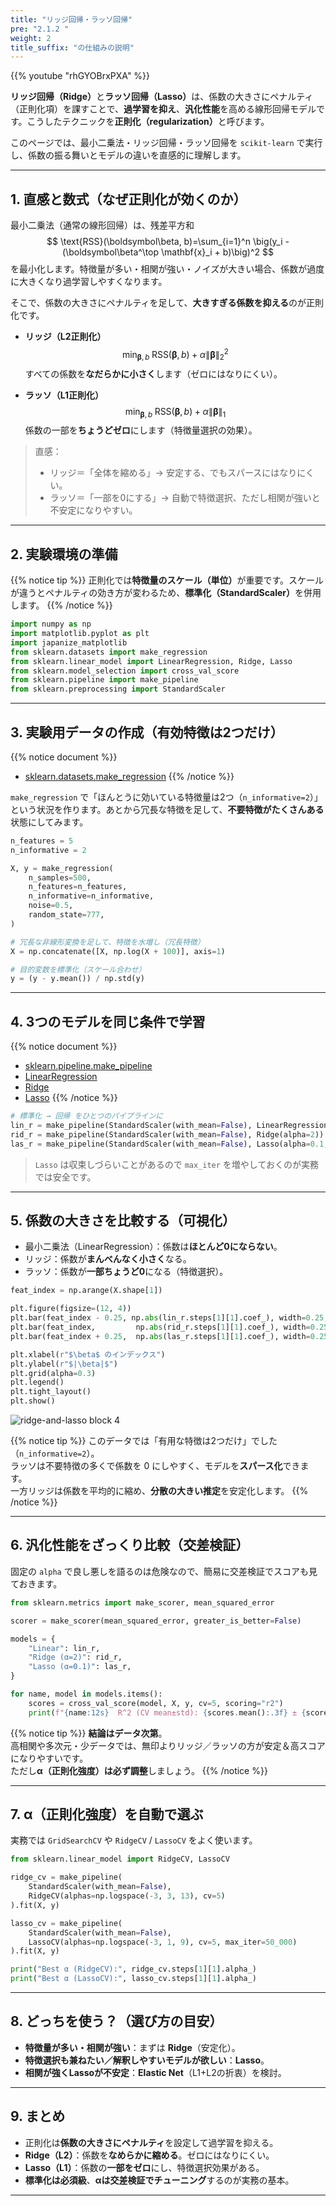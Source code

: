 ```yaml
---
title: "リッジ回帰・ラッソ回帰"
pre: "2.1.2 "
weight: 2
title_suffix: "の仕組みの説明"
---
```


{{% youtube "rhGYOBrxPXA" %}}



<div class="pagetop-box">
  <p><b>リッジ回帰（Ridge）</b>と<b>ラッソ回帰（Lasso）</b>は、係数の大きさにペナルティ（正則化項）を課すことで、<b>過学習を抑え</b>、<b>汎化性能</b>を高める線形回帰モデルです。こうしたテクニックを<b>正則化（regularization）</b>と呼びます。</p>
  <p>このページでは、最小二乗法・リッジ回帰・ラッソ回帰を <code>scikit-learn</code> で実行し、係数の振る舞いとモデルの違いを直感的に理解します。</p>
</div>

---

## 1. 直感と数式（なぜ正則化が効くのか）

最小二乗法（通常の線形回帰）は、残差平方和
$$
\text{RSS}(\boldsymbol\beta, b)=\sum_{i=1}^n \big(y_i - (\boldsymbol\beta^\top \mathbf{x}_i + b)\big)^2
$$
を最小化します。特徴量が多い・相関が強い・ノイズが大きい場合、係数が過度に大きくなり過学習しやすくなります。

そこで、係数の大きさにペナルティを足して、<b>大きすぎる係数を抑える</b>のが正則化です。

- **リッジ（L2正則化）**  
  $$
  \min_{\boldsymbol\beta,b}\;\text{RSS}(\boldsymbol\beta,b)\;+\;\alpha \lVert \boldsymbol\beta\rVert_2^2
  $$
  すべての係数を<b>なだらかに小さく</b>します（ゼロにはなりにくい）。

- **ラッソ（L1正則化）**  
  $$
  \min_{\boldsymbol\beta,b}\;\text{RSS}(\boldsymbol\beta,b)\;+\;\alpha \lVert \boldsymbol\beta\rVert_1
  $$
  係数の一部を<b>ちょうどゼロ</b>にします（特徴量選択の効果）。

> 直感：<br>
> - リッジ＝「全体を縮める」→ 安定する、でもスパースにはなりにくい。  
> - ラッソ＝「一部を0にする」→ 自動で特徴選択、ただし相関が強いと不安定になりやすい。  

---

## 2. 実験環境の準備

{{% notice tip %}}
正則化では<b>特徴量のスケール（単位）</b>が重要です。スケールが違うとペナルティの効き方が変わるため、<b>標準化（StandardScaler）</b>を併用します。
{{% /notice %}}

```python
import numpy as np
import matplotlib.pyplot as plt
import japanize_matplotlib
from sklearn.datasets import make_regression
from sklearn.linear_model import LinearRegression, Ridge, Lasso
from sklearn.model_selection import cross_val_score
from sklearn.pipeline import make_pipeline
from sklearn.preprocessing import StandardScaler
```

---

## 3. 実験用データの作成（有効特徴は2つだけ）

{{% notice document %}}
- [sklearn.datasets.make_regression](https://scikit-learn.org/stable/modules/generated/sklearn.datasets.make_regression.html)
{{% /notice %}}

`make_regression` で「ほんとうに効いている特徴量は2つ（`n_informative=2`）」という状況を作ります。あとから冗長な特徴を足して、<b>不要特徴がたくさんある</b>状態にしてみます。

```python
n_features = 5
n_informative = 2

X, y = make_regression(
    n_samples=500,
    n_features=n_features,
    n_informative=n_informative,
    noise=0.5,
    random_state=777,
)

# 冗長な非線形変換を足して、特徴を水増し（冗長特徴）
X = np.concatenate([X, np.log(X + 100)], axis=1)

# 目的変数を標準化（スケール合わせ）
y = (y - y.mean()) / np.std(y)
```

---

## 4. 3つのモデルを同じ条件で学習

{{% notice document %}}
- [sklearn.pipeline.make_pipeline](https://scikit-learn.org/stable/modules/generated/sklearn.pipeline.make_pipeline.html)  
- [LinearRegression](https://scikit-learn.org/stable/modules/generated/sklearn.linear_model.LinearRegression.html)  
- [Ridge](https://scikit-learn.org/stable/modules/generated/sklearn.linear_model.Ridge.html)  
- [Lasso](https://scikit-learn.org/stable/modules/generated/sklearn.linear_model.Lasso.html)
{{% /notice %}}

```python
# 標準化 → 回帰 をひとつのパイプラインに
lin_r = make_pipeline(StandardScaler(with_mean=False), LinearRegression()).fit(X, y)
rid_r = make_pipeline(StandardScaler(with_mean=False), Ridge(alpha=2)).fit(X, y)
las_r = make_pipeline(StandardScaler(with_mean=False), Lasso(alpha=0.1, max_iter=10_000)).fit(X, y)
```

> `Lasso` は収束しづらいことがあるので `max_iter` を増やしておくのが実務では安全です。

---

## 5. 係数の大きさを比較する（可視化）

- 最小二乗法（LinearRegression）：係数は<b>ほとんど0にならない</b>。  
- リッジ：係数が<b>まんべんなく小さく</b>なる。  
- ラッソ：係数が<b>一部ちょうど0</b>になる（特徴選択）。

```python
feat_index = np.arange(X.shape[1])

plt.figure(figsize=(12, 4))
plt.bar(feat_index - 0.25, np.abs(lin_r.steps[1][1].coef_), width=0.25, label="Linear")
plt.bar(feat_index,         np.abs(rid_r.steps[1][1].coef_), width=0.25, label="Ridge")
plt.bar(feat_index + 0.25,  np.abs(las_r.steps[1][1].coef_), width=0.25, label="Lasso")

plt.xlabel(r"$\beta$ のインデックス")
plt.ylabel(r"$|\beta|$")
plt.grid(alpha=0.3)
plt.legend()
plt.tight_layout()
plt.show()
```

![ridge-and-lasso block 4](/images/basic/regression/ridge-and-lasso_block04.svg)

{{% notice tip %}}
このデータでは「有用な特徴は2つだけ」でした（<code>n_informative=2</code>）。  
ラッソは不要特徴の多くで係数を 0 にしやすく、モデルを<b>スパース化</b>できます。  
一方リッジは係数を平均的に縮め、<b>分散の大きい推定</b>を安定化します。
{{% /notice %}}

---

## 6. 汎化性能をざっくり比較（交差検証）

固定の <code>alpha</code> で良し悪しを語るのは危険なので、簡易に交差検証でスコアも見ておきます。

```python
from sklearn.metrics import make_scorer, mean_squared_error

scorer = make_scorer(mean_squared_error, greater_is_better=False)

models = {
    "Linear": lin_r,
    "Ridge (α=2)": rid_r,
    "Lasso (α=0.1)": las_r,
}

for name, model in models.items():
    scores = cross_val_score(model, X, y, cv=5, scoring="r2")
    print(f"{name:12s}  R^2 (CV mean±std): {scores.mean():.3f} ± {scores.std():.3f}")
```

{{% notice tip %}}
<b>結論はデータ次第</b>。  
高相関や多次元・少データでは、無印よりリッジ／ラッソの方が安定＆高スコアになりやすいです。  
ただし<b>α（正則化強度）は必ず調整</b>しましょう。
{{% /notice %}}

---

## 7. α（正則化強度）を自動で選ぶ

実務では <code>GridSearchCV</code> や <code>RidgeCV</code> / <code>LassoCV</code> をよく使います。

```python
from sklearn.linear_model import RidgeCV, LassoCV

ridge_cv = make_pipeline(
    StandardScaler(with_mean=False),
    RidgeCV(alphas=np.logspace(-3, 3, 13), cv=5)
).fit(X, y)

lasso_cv = make_pipeline(
    StandardScaler(with_mean=False),
    LassoCV(alphas=np.logspace(-3, 1, 9), cv=5, max_iter=50_000)
).fit(X, y)

print("Best α (RidgeCV):", ridge_cv.steps[1][1].alpha_)
print("Best α (LassoCV):", lasso_cv.steps[1][1].alpha_)
```

---

## 8. どっちを使う？（選び方の目安）

- **特徴量が多い・相関が強い**：まずは **Ridge**（安定化）。  
- **特徴選択も兼ねたい／解釈しやすいモデルが欲しい**：**Lasso**。  
- **相関が強くLassoが不安定**：**Elastic Net**（L1+L2の折衷）を検討。

---

## 9. まとめ

- 正則化は<b>係数の大きさにペナルティ</b>を設定して過学習を抑える。  
- **Ridge（L2）**：係数を<b>なめらかに縮める</b>。ゼロにはなりにくい。  
- **Lasso（L1）**：係数の<b>一部をゼロ</b>にし、特徴選択効果がある。  
- <b>標準化は必須級</b>、<b>αは交差検証でチューニング</b>するのが実務の基本。

---
